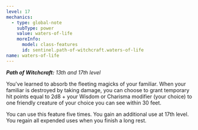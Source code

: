 ```yaml
---
level: 17
mechanics:
  - type: global-note
    subType: power
    value: waters-of-life
    moreInfo:
      model: class-features
      id: sentinel.path-of-witchcraft.waters-of-life
name: waters-of-life
---
```

_**Path of Witchcraft:** 13th and 17th level_
You've learned to absorb the fleeting magicks of your familiar. When your familiar is destroyed by taking damage, you can choose to grant temporary hit points equal to 2d8 + your Wisdom or Charisma modifier (your choice) to one friendly creature of your choice you can see within 30 feet.
You can use this feature five times. You gain an additional use at 17th level. You regain all expended uses when you finish a long rest.